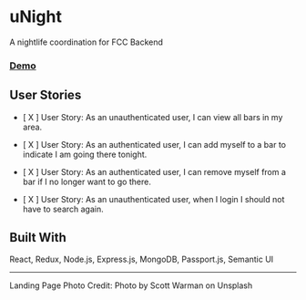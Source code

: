 # uNight

A nightlife coordination for FCC Backend

### [Demo](https://unight-tonight.herokuapp.com/)

## User Stories

* [ X ] User Story: As an unauthenticated user, I can view all bars in my area.

* [ X ] User Story: As an authenticated user, I can add myself to a bar to indicate I am going there tonight.

* [ X ] User Story: As an authenticated user, I can remove myself from a bar if I no longer want to go there.

* [ X ] User Story: As an unauthenticated user, when I login I should not have to search again.

## Built With

React, Redux, Node.js, Express.js, MongoDB, Passport.js, Semantic UI

---

Landing Page Photo Credit: Photo by Scott Warman on Unsplash
